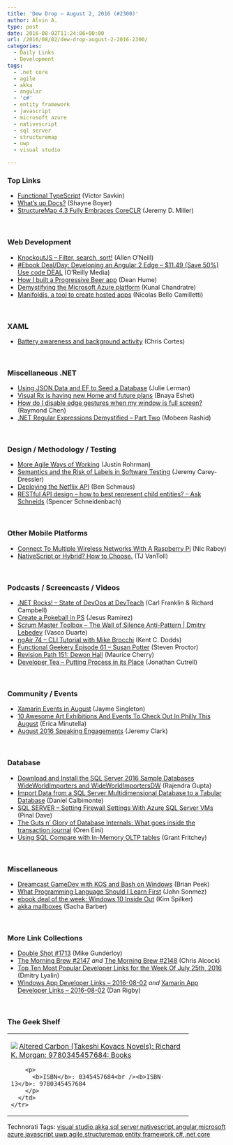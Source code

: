 ```yaml
---
title: 'Dew Drop – August 2, 2016 (#2300)'
author: Alvin A.
type: post
date: 2016-08-02T11:24:06+00:00
url: /2016/08/02/dew-drop-august-2-2016-2300/
categories:
  - Daily Links
  - Development
tags:
  - .net core
  - agile
  - akka
  - angular
  - 'c#'
  - entity framework
  - javascript
  - microsoft azure
  - nativescript
  - sql server
  - structuremap
  - uwp
  - visual studio

---
```

### <a name="top"></a>Top Links

  * <a href="https://vsavkin.com/functional-typescript-316f0e003dc6?source=rss----2f95a23d4112---4" target="_blank">Functional TypeScript</a> (Victor Savkin)
  * <a href="http://feedproxy.google.com/~r/Tattoocoder/~3/OS6PrNapJMQ/" target="_blank">What&#8217;s up Docs?</a> (Shayne Boyer)
  * <a href="https://jeremydmiller.com/2016/08/01/structuremap-4-3-fully-embraces-coreclr/" target="_blank">StructureMap 4.3 Fully Embraces CoreCLR</a> (Jeremy D. Miller)

&nbsp;

### <a name="web"></a>Web Development

  * <a href="http://www.c-sharpcorner.com/article/knockoutjs-filter-search-sort/" target="_blank">KnockoutJS &#8211; Filter, search, sort!</a> (Allen O&#8217;Neill)
  * <a href="http://feedproxy.google.com/~r/oreilly/news/~3/zdN7E8qOVzo/9781939902375.do" target="_blank">#Ebook Deal/Day: Developing an Angular 2 Edge &#8211; $11.49 (Save 50%) Use code DEAL</a> (O&#8217;Reilly Media)
  * <a href="http://feedproxy.google.com/~r/DeanHumesBlog/~3/XCdGZC5WaOw/10148" target="_blank">How I built a Progressive Beer app</a> (Dean Hume)
  * <a href="http://feedproxy.google.com/~r/netCurryRecentArticles/~3/zXsBoTIWiHg/ShowArticle.aspx" target="_blank">Demystifying the Microsoft Azure platform</a> (Kunal Chandratre)
  * <a href="http://blog.nbellocam.me/2016/08/01/manifoldjs-hosted-web-apps/" target="_blank">Manifoldjs, a tool to create hosted apps</a> (Nicolas Bello Camilletti)

&nbsp;

### <a name="silverlight"></a>XAML

  * <a href="https://blogs.windows.com/buildingapps/2016/08/01/battery-awareness-and-background-activity/?WT.mc_id=DX_MVP4025064" target="_blank">Battery awareness and background activity</a> (Chris Cortes)

&nbsp;

### <a name="dotnet"></a>Miscellaneous .NET

  * <a href="http://thedatafarm.com/uncategorized/seeding-ef-with-json-data/" target="_blank">Using JSON Data and EF to Seed a Database</a> (Julie Lerman)
  * <a href="http://blogs.microsoft.co.il/bnaya/2016/08/02/visual-rx-is-having-new-home-and-future-plans/" target="_blank">Visual Rx is having new Home and future plans</a> (Bnaya Eshet)
  * <a href="https://blogs.msdn.microsoft.com/oldnewthing/20160801-00/?p=93995" target="_blank">How do I disable edge gestures when my window is full screen?</a> (Raymond Chen)
  * <a href="http://www.c-sharpcorner.com/article/net-regular-expressions-demystified-part-two/" target="_blank">.NET Regular Expressions Demystified &#8211; Part Two</a> (Mobeen Rashid)

&nbsp;

### <a name="design"></a>Design / Methodology / Testing

  * <a href="https://dzone.com/articles/more-agile-ways-of-working?utm_medium=feed&utm_source=feedpress.me&utm_campaign=Feed%3A+dzone%2Fagile" target="_blank">More Agile Ways of Working</a> (Justin Rohrman)
  * <a href="https://www.stickyminds.com/article/semantics-and-risk-labels-software-testing" target="_blank">Semantics and the Risk of Labels in Software Testing</a> (Jeremy Carey-Dressler)
  * <a href="http://techblog.netflix.com/2013/08/deploying-netflix-api.html" target="_blank">Deploying the Netflix API</a> (Ben Schmaus)
  * <a href="http://schneids.net/qa-restful-api-design-best-represent-child-entities/" target="_blank">RESTful API design – how to best represent child entities? – Ask Schneids</a> (Spencer Schneidenbach)

&nbsp;

### <a name="mobile"></a>Other Mobile Platforms

  * <a href="https://www.thepolyglotdeveloper.com/2016/08/connect-multiple-wireless-networks-raspberry-pi/" target="_blank">Connect To Multiple Wireless Networks With A Raspberry Pi</a> (Nic Raboy)
  * <a href="http://developer.telerik.com/featured/nativescript-hybrid-choose/" target="_blank">NativeScript or Hybrid? How to Choose.</a> (TJ VanToll)

&nbsp;

### <a name="podcasts"></a>Podcasts / Screencasts / Videos

  * <a href="http://www.dotnetrocks.com/default.aspx?ShowNum=1329" target="_blank">.NET Rocks! &#8211; State of DevOps at DevTeach</a> (Carl Franklin & Richard Campbell)
  * <a href="https://www.youtube.com/watch?v=5Yl-MJYvF3Q&feature=youtu.be" target="_blank">Create a Pokeball in PS</a> (Jesus Ramirez)
  * <a href="http://scrummastertoolbox.libsyn.com/the-wall-of-silence-anti-pattern-dmitry-lebedev" target="_blank">Scrum Master Toolbox &#8211; The Wall of Silence Anti-Pattern | Dmitry Lebedev</a> (Vasco Duarte)
  * <a href="http://audio.angularair.com/e/ngair-74-cli-tutorial-with-mike-brocchi/" target="_blank">ngAir 74 &#8211; CLI Tutorial with Mike Brocchi</a> (Kent C. Dodds)
  * <a href="https://www.functionalgeekery.com/episode-61-susan-potter/" target="_blank">Functional Geekery Episode 61 – Susan Potter</a> (Steven Proctor)
  * <a href="http://revisionpath.simplecast.fm/episodes/40438-151-dewon-hall" target="_blank">Revision Path 151: Dewon Hall</a> (Maurice Cherry)
  * <a href="http://feedproxy.google.com/~r/DeveloperTea/~3/n8irnc6aUNw/43572-putting-process-in-its-place" target="_blank">Developer Tea &#8211; Putting Process in its Place</a> (Jonathan Cutrell)

&nbsp;

### <a name="events"></a>Community / Events

  * <a href="https://blog.xamarin.com/xamarin-events-in-august/" target="_blank">Xamarin Events in August</a> (Jayme Singleton)
  * <a href="http://www.uwishunu.com/2016/08/10-awesome-art-exhibitions-events-check-philly-august/" target="_blank">10 Awesome Art Exhibitions And Events To Check Out In Philly This August</a> (Erica Minutella)
  * <a href="http://jeremybytes.blogspot.com/2016/08/august-2016-speaking-engagements.html" target="_blank">August 2016 Speaking Engagements</a> (Jeremy Clark)

&nbsp;

### <a name="sql"></a>Database

  * <a href="http://feedproxy.google.com/~r/MSSQLTips-LatestSqlServerTips/~3/t54FYNpMl9Q/tip.asp" target="_blank">Download and Install the SQL Server 2016 Sample Databases WideWorldImporters and WideWorldImportersDW</a> (Rajendra Gupta)
  * <a href="http://feedproxy.google.com/~r/MSSQLTips-LatestSqlServerTips/~3/NnbKUunPXX8/tip.asp" target="_blank">Import Data from a SQL Server Multidimensional Database to a Tabular Database</a> (Daniel Calbimonte)
  * <a href="http://blog.sqlauthority.com/2016/08/02/sql-server-setting-firewall-settings-azure-sql-server-vms/" target="_blank">SQL SERVER – Setting Firewall Settings With Azure SQL Server VMs</a> (Pinal Dave)
  * <a href="http://feedproxy.google.com/~r/AyendeRahien/~3/WmN3uvRKRlY/the-guts-n-glory-of-database-internals-what-goes-inside-the-transaction-journal" target="_blank">The Guts n’ Glory of Database Internals: What goes inside the transaction journal</a> (Oren Eini)
  * <a href="http://www.red-gate.com/blog/redgate-products/in-memory-oltp" target="_blank">Using SQL Compare with In-Memory OLTP tables</a> (Grant Fritchey)

&nbsp;

### <a name="misc"></a>Miscellaneous

  * <a href="http://feedproxy.google.com/~r/BrianPeek/~3/7JOWfScsRW4/post.aspx" target="_blank">Dreamcast GameDev with KOS and Bash on Windows</a> (Brian Peek)
  * <a href="https://simpleprogrammer.com/2016/08/01/learn-programming-language/" target="_blank">What Programming Language Should I Learn First</a> (John Sonmez)
  * <a href="https://blogs.msdn.microsoft.com/microsoft_press/2016/08/01/ebook-deal-of-the-week-windows-10-inside-out-2/" target="_blank">ebook deal of the week: Windows 10 Inside Out</a> (Kim Spilker)
  * <a href="https://sachabarbs.wordpress.com/2016/08/02/akka-mailboxes/" target="_blank">akka mailboxes</a> (Sacha Barber)

&nbsp;

### <a name="links"></a>More Link Collections

  * <a href="http://afreshcup.com/home/2016/8/2/double-shot-1713.html" target="_blank">Double Shot #1713</a> (Mike Gunderloy)
  * <a href="http://feedproxy.google.com/~r/ReflectivePerspective/~3/Gv2H1TdYAcA/" target="_blank">The Morning Brew #2147</a> _and_ <a href="http://feedproxy.google.com/~r/ReflectivePerspective/~3/6bNnWqaJEy0/" target="_blank">The Morning Brew #2148</a> (Chris Alcock)
  * <a href="http://www.lyalin.com/2016/08/01/top-ten-most-popular-developer-links-for-the-week-of-july-25th-2016/" target="_blank">Top Ten Most Popular Developer Links for the Week Of July 25th, 2016</a> (Dmitry Lyalin)
  * <a href="http://windowsappdev.com/2016/08/windows-app-developer-links-2016-08-02/" target="_blank">Windows App Developer Links &#8211; 2016-08-02</a> _and_ <a href="http://allaboutxamarin.com/2016/08/xamarin-app-developer-links-2016-08-02/" target="_blank">Xamarin App Developer Links &#8211; 2016-08-02</a> (Dan Rigby)

&nbsp;

### <a name="shelf"></a>The Geek Shelf

<div id="scid:7dc1bd33-94bd-46fd-a20b-0131235bcd47:1e60e46e-97eb-4d8f-a463-fa279d2f4306" class="wlWriterEditableSmartContent" style="float: none; padding-bottom: 0px; padding-top: 0px; padding-left: 0px; margin: 0px; display: inline; padding-right: 0px">
  <table cellspacing="0" cellpadding="2" width="400" border="0" unselectable="on">
    <tr>
      <td valign="top" width="400">
        <p>
          <a title="Altered Carbon (Takeshi Kovacs Novels): Richard K. Morgan: 9780345457684: Books" href="http://www.amazon.com/exec/obidos/ASIN/0345457684/amavin-20"><img data-recalc-dims="1" decoding="async" src="https://i0.wp.com/images.amazon.com/images/P/0345457684.01.MZZZZZZZ.jpg?w=660" border="0" align="left" style="float:left" />Altered Carbon (Takeshi Kovacs Novels): Richard K. Morgan: 9780345457684: Books</a>
        </p>
        
        <p>
          <b>ISBN</b>: 0345457684<br /><b>ISBN-13</b>: 9780345457684
        </p>
      </td>
    </tr>
  </table>
</div>

<div id="scid:0767317B-992E-4b12-91E0-4F059A8CECA8:6580ec26-3b88-4b22-8740-c3d84dc7e186" class="wlWriterEditableSmartContent" style="float: none; padding-bottom: 0px; padding-top: 0px; padding-left: 0px; margin: 0px; display: inline; padding-right: 0px">
  Technorati Tags: <a href="http://technorati.com/tags/visual+studio" rel="tag">visual studio</a>,<a href="http://technorati.com/tags/akka" rel="tag">akka</a>,<a href="http://technorati.com/tags/sql+server" rel="tag">sql server</a>,<a href="http://technorati.com/tags/nativescript" rel="tag">nativescript</a>,<a href="http://technorati.com/tags/angular" rel="tag">angular</a>,<a href="http://technorati.com/tags/microsoft+azure" rel="tag">microsoft azure</a>,<a href="http://technorati.com/tags/javascript" rel="tag">javascript</a>,<a href="http://technorati.com/tags/uwp" rel="tag">uwp</a>,<a href="http://technorati.com/tags/agile" rel="tag">agile</a>,<a href="http://technorati.com/tags/structuremap" rel="tag">structuremap</a>,<a href="http://technorati.com/tags/entity+framework" rel="tag">entity framework</a>,<a href="http://technorati.com/tags/c%23" rel="tag">c#</a>,<a href="http://technorati.com/tags/.net+core" rel="tag">.net core</a>
</div>